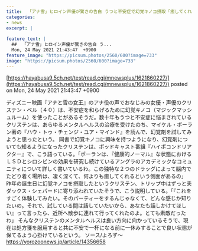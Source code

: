 ```yaml
---
title:  「アナ雪」ヒロイン声優が驚きの告白 うつと不安症で幻覚キノコ摂取「癒してくれる」  
categories:
- news
excerpt: |
  
feature_text: |
  ##  「アナ雪」ヒロイン声優が驚きの告白 う...
  Mon, 24 May 2021 21:43:47  +0900
feature_image: "https://picsum.photos/2560/600?image=733"
image: "https://picsum.photos/2560/600?image=733"
---
```


[https://hayabusa9.5ch.net/test/read.cgi/mnewsplus/1621860227/](https://hayabusa9.5ch.net/test/read.cgi/mnewsplus/1621860227/)
posted on Mon, 24 May 2021 21:43:47  +0900

<!--more-->

ディズニー映画『アナと雪の女王』のアナ役の声でおなじみの女優・声優のクリステン・ベル（４０）は、不安症を和らげるために幻覚キノコ（マジックマッシュルーム）を使ったことがあるそうだ。数十年もうつと不安症に悩まされているクリステンは、あらゆるメンタルヘルスの治療を受けたのち、マイケル・ポーラン著の『ハウ・トゥ・チェンジ・ユア・マインド』を読んで、幻覚剤を試してみようと思ったという。 同書で幻覚キノコに興味を持つようになり、幻覚剤についても知るようになったクリステンは、ポッドキャスト番組『ハイポコンドリアクター』で、こう語っている。「ポーランは、『健康的ノーマル』な状態におけるＬＳＤとシロシビンの効果を研究し続けているアングラのアカデミックなコミュニティについて詳しく書いているわ。この独特な２つのドラッグによって脳内でたどり着く場所は、凄く深くて、何よりも癒してくれるという側面があるの」 昨年の誕生日に幻覚キノコを摂取したというクリステン、トリップ中はずっと夫ダックス・シェパードに寄り添われていたそうで、こう説明している。「『これをすごく体験してみたい。そのパーティーをするんじゃなくて、どんな感じか知りたいの。それで、試している間は話していたいから、あなたも話しかけてほしい』って言ったら、近所へ散歩に連れて行ってくれたのよ。とても素敵だったわ」 そんなクリステンのメンタルヘルスは良い方向に向かっているそうで、現在は処方箋を服用すると共に不安で一杯になる前に一休みすることで良い状態が保てるよう心掛けているという。 ソース/よろず〜 https://yorozoonews.jp/article/14356658
